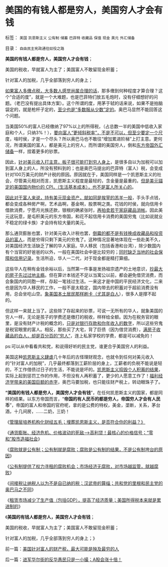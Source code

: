 # 美国的有钱人都是穷人，美国穷人才会有钱

标签： `美国` `凯恩斯主义` `公有制` `储蓄` `巴菲特` `收藏品` `保值` `现金` `美元` `外汇储备` 

目录： `自由民主宪政通往奴役之路`

**美国的有钱人都是穷人，美国穷人才会有钱**；

美国的税收，早就富人为主了；美国富人不敢留现金积蓄；

针对富人的加税，几乎全部落到穷人的身上；

[如果富人多缴点税，大多数人感觉尚属合理的话](../../../2009/8/27/富人不需要保护，特权才需要保护.md)，那多缴到何种程度才算合理？这个“合适的度”，就是一个大难题，也是巴菲特们放五毛炮时，没有仔细想好的问题。（老巴没有提出具体方案）。这个所谓的度，用茅于轼的话来说，如果不是拍脑袋定的，就是枪杆子定的，[至少也是“多数服从少数”定的](../../../2011/7/20/多数人暴政会自然转变为专制.md)。奥巴马显然不能回答这个问题。

当美国50%的富人已经缴纳了97%以上的所得税，（占总数一半的美国中低收入家庭和个人，只纳3%！），[要向富人“更倾斜税率”，不是不可以，但至少要定一个尺](../../../2010/12/22/看见别人快乐他就很痛苦，和帕累托累进.md)度，啥时侯，才是一个尽头？所以奥巴马也不敢往“增加累进阶梯”上打主意。更何况，所谓美国的富人，都是美元上的穷人，而所谓的美国穷人，倒和[东方帝国外汇储备](../../../2010/6/22/外汇储备说明政府相对廉洁；.md)一样，捏着更多的钞票。

因此，[针对美元收入打主意，板子很可能打到穷人身上](../../../2011/8/31/凯恩斯主义中，松下幸之助半仓发横财！.md)，是很多自以为加税可以加到富人身上的人，所没有预料到的；也是奥巴马提出的巴菲特（富人）税，会变成针对100万美元的财产计税的原因。原因就在于，美国同样是一个凯恩斯主义的社会，尽管美元相对而言，凯恩斯主义程度是最轻的，含金量是最重的。[但是美元锚定的美国国内物价的
CPI，（生活基本成本），也不是富人所关心的](../../../2010/6/29/克鲁格曼和心脏病的中国式疗法.md)。

[因此对于富人来说，持有美元现金资产，就如同是挨宰的羔羊一般](../../../2009/8/27/资产存于外，负债寄于内——财不可露眼.md)，手头手点钱，都会变成各种房产啊，艺术品啊，基金啊，股票啊之类。花钱的时侯，就向信用卡借款消费，宁愿月光族还款，银根的确紧张时，[再拍卖若干家庭藏品消帐](../../../2011/6/24/美国人储蓄不在银行存款.md)。因此美元这玩意，是屯积美元的东方帝国，和花不起信用卡消费的美国穷鬼（比如说就业不稳定的绿卡族）才会持有较大量的美元。

那么通货膨胀也罢，针对美元收入计税也罢，[倒霉的都不是有钱换成收藏品和投资品的富人](../../../2011/8/31/凯恩斯主义中，松下幸之助半仓发横财！.md)，而是穷得只剩下美元的穷鬼了。这种情况显著地体现在一些赴美不久，对美国经济生活缺乏了解的华人家庭。华人移民（包括香港和台湾），除少数国内有个当官的好爸爸的以外，一般在美国社会中是比较穷的；[同时缺乏当地的社会保障和信用记录](../../../2011/8/23/全球终于走在《通往奴役之路》上.md)。生活所迫，华人一二代，对于现金都是精打算细。

这些华人在稍有金钱余裕以后，当然第一件事是发扬祖宗遗产的土地意识，[抄最大的房子先过过地主瘾](../../../2011/1/2/房子的保值作用连收藏品都不如.md)。但在算计本钱还不足以当寓公以前，都会避免借贷消费，而会象国内的同胞一样，存起一笔钱过生活。一来这才是中国的平民经济文化，二来也是因为华人移民的工作，一般不是太稳定，国内带去的积蓄对于超前消费没有用，总会坐吃山空。[象美国本土居民那样刷卡（尤其是白人](../../../2011/8/23/司空见惯的私人发行货币.md)），很多人是撑不起的。

但这样一来就上当了。这些除了存起来的钞票，可说一无所有的华人，就象美国的穷人一样，无论是孩子的学费还是缴打的税收，样样给全额。因为在税务官的眼里，是没有财产计税的概念的，[只是对银行存款和你年收入的数字](../../../2011/8/11/美元信用非美国信用；向共和党致敬！.md)，所以这些穷鬼是税官眼里的富人。相反，那些买了大宅，背了巨债（因为借贷消费），[满房子收藏品的白人，却是百分百的“穷人”](../../../2011/1/2/米塞斯原理和张五常的古董.md)，连上私家学校的学费，都是可以减免的！



ps:可以从中看看共和党，和说得好听的民主党，谁更合乎美国穷人的利益。

美国这种[凯恩斯主义肆虐](../../../2011/6/26/诺贝尔经济学奖是利益中立的吗？.md)几十年后的古怪理财观念，也就令到任何对美元收入的“针对富人的加税”，几乎最终都落到工薪阶层的身上，工薪者的负税不能说是轻的，不工作借债过日子的生活，不能说是坏的。[凯恩斯主义捣毁个人积蓄的结果](../../../2011/8/24/（负利率＋禁止高利贷）＝取缔（货币&nbsp;&amp;&nbsp;储蓄）.md)，实际上起到惩罚工作的作用，不但没有人再积蓄了，更少的人愿意工作了！[福利经济学带来的美国巨额的赤字](../../../2011/6/11/美国医保医疗医药市场管制造成垄断和高价.md)，奥巴马要加税，也只能往财产税上，转动眼珠子了。



**“美国的有钱人都是穷人，美国穷人才会有钱**”，在任何凯恩斯主义的国家，都是同样的结果。以东方帝国而言，“**帝国的有人民币的都是穷人，帝国穷人才会有人民币**”，帝国的富人和帝国的官府呢，拿的是公费的特权，美金，垄断，关系，茅台酒，十几间房，……二奶，三奶！



《[管理层培养机构化财经五毛；埋葬凯恩斯主义，是否符合你的利益？》](../../../2011/9/28/埋葬凯恩斯主义，是否符合你的利益？.md)

《[通货膨胀、经济危机、价格波动的死敌——>高利贷！最核心的价格信号；“零和”股市造福社会](../../../2011/10/9/&quot;零和投机&quot;的贡献，高利贷是最核心的价格信号.md)》

《[腐败就是公有制；公有制就是腐败；腐败是公有制的结果，不是公有制垮台的原因](../../../2011/10/9/腐败就是公有制，高利贷一个巴掌拍不响.md)》

《[公有制提供了权力寻租的腐败机会；市场经济无腐败，对市场越监管，就越腐败](../../../2011/10/5/只有高利贷才能挽救全世界.md)》

《[间接税让纳税人以为不是自已纳的税；汉武帝的算缁；共和党的里根和民主党的奥巴马之不同](../../../2011/10/10/奥巴马的阶级斗争和美国敢说“不”的刁民.md)》

《[租赁市场减少了生产值（包括GDP），提高了经济质量；美国所得税本来就是累进制的](../../../2011/10/10/美国针对富人的财产税，最大可能是殃及最穷的人.md)》

《**美国的有钱人都是穷人，美国穷人才会有钱**；

美国的税收，早就富人为主了；美国富人不敢留现金积蓄；

针对富人的加税，几乎全部落到穷人的身上；》

前一篇：[美国针对富人的财产税，最大可能是殃及最穷的人](../../../2011/10/10/美国针对富人的财产税，最大可能是殃及最穷的人.md)

后一篇：[进军华尔街的反华愚民只是一小撮；A股会涨十倍！](../../../2011/10/11/进军华尔街的反华愚民只是一小撮；A股会涨十倍！.md)
